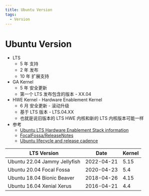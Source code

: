 ```yaml
---
title: Ubuntu Version
tags:
  - Version
---
```


# Ubuntu Version

- LTS
  - 5 年 支持
  - 2 年 发布
  - 10 年 扩展支持
- GA Kernel
  - 5 年 安全更新
  - 第一个 LTS 发布包含的版本 - XX.04
- HWE Kernel - Hardware Enablement Kernel
  - 6 月 安全更新 - 滚动升级
  - 基于 LTS 版本 - LTS.04.XX
  - 也就是说旧版本的 LTS HWE 内核和新的 LTS 内核版本可能一样
- 参考
  - [Ubuntu LTS Hardware Enablement Stack information](https://www.thomas-krenn.com/en/wiki/Ubuntu_LTS_Hardware_Enablement_Stack_information)
  - [FocalFossa/ReleaseNotes](https://wiki.ubuntu.com/FocalFossa/ReleaseNotes)
  - [Ubuntu lifecycle and release cadence](https://ubuntu.com/about/release-cycle)

| LTS Version                  | Date       | Kernel |
| ---------------------------- | ---------- | ------ |
| Ubuntu 22.04 Jammy Jellyfish | 2022-04-21 | 5.15   |
| Ubuntu 20.04 Focal Fossa     | 2020-04-23 | 5.4    |
| Ubuntu 18.04 Bionic Beaver   | 2018-04-26 | 4.15   |
| Ubuntu 16.04 Xenial Xerus    | 2016-04-21 | 4.4    |
